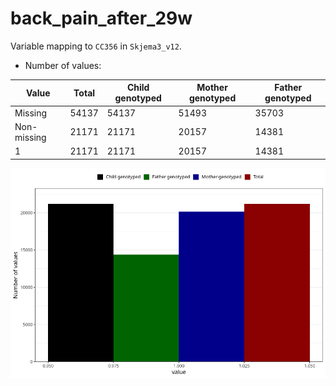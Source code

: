 # back_pain_after_29w
Variable mapping to `CC356` in `Skjema3_v12`.
- Number of values:

| Value | Total | Child genotyped | Mother genotyped | Father genotyped |
| ----- | ----- | --------------- | ---------------- | ---------------- |
| Missing | 54137 | 54137 | 51493 | 35703 |
| Non-missing | 21171 | 21171 | 20157 | 14381 |
| 1 | 21171 | 21171 | 20157 | 14381 |



![](back_pain_after_29w_n.png)



